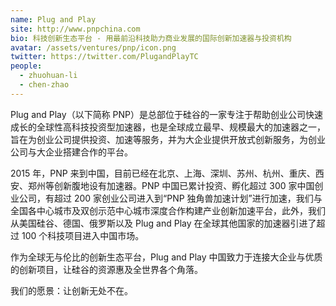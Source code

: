 ```yaml
---
name: Plug and Play
site: http://www.pnpchina.com
bio: 科技创新生态平台 - 用最前沿科技助力商业发展的国际创新加速器与投资机构
avatar: /assets/ventures/pnp/icon.png
twitter: https://twitter.com/PlugandPlayTC
people:
  - zhuohuan-li
  - chen-zhao
---
```


Plug and Play（以下简称 PNP）是总部位于硅谷的一家专注于帮助创业公司快速成长的全球性高科技投资型加速器，也是全球成立最早、规模最大的加速器之一，旨在为创业公司提供投资、加速等服务，并为大企业提供开放式创新服务，为创业公司与大企业搭建合作的平台。

2015 年，PNP 来到中国，目前已经在北京、上海、深圳、苏州、杭州、重庆、西安、郑州等创新腹地设有加速器。PNP 中国已累计投资、孵化超过 300 家中国创业公司，有超过 200 家创业公司进入到“PNP 独角兽加速计划”进行加速，我们与全国各中心城市及双创示范中心城市深度合作构建产业创新加速平台，此外，我们从美国硅谷、德国、俄罗斯以及 Plug and Play 在全球其他国家的加速器引进了超过 100 个科技项目进入中国市场。

作为全球无与伦比的创新生态平台，Plug and Play 中国致力于连接大企业与优质的创新项目，让硅谷的资源惠及全世界各个角落。

我们的愿景：让创新无处不在。
